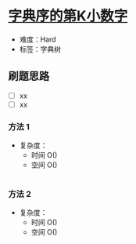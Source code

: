 # [字典序的第K小数字](https://leetcode-cn.com/problems/k-th-smallest-in-lexicographical-order/)

- 难度：Hard
- 标签：字典树

## 刷题思路

- [ ] xx
- [ ] xx

### 方法 1

- 复杂度：
    - 时间 O()
    - 空间 O()

``` js

```

### 方法 2

- 复杂度：
    - 时间 O()
    - 空间 O()

``` js

```
